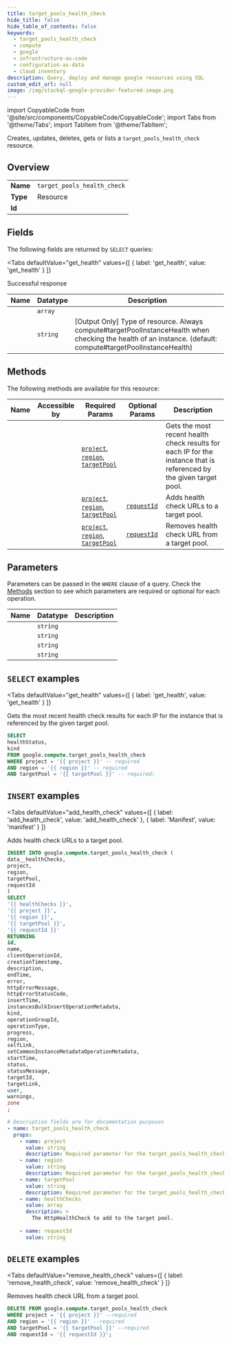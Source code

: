 ```yaml
--- 
title: target_pools_health_check
hide_title: false
hide_table_of_contents: false
keywords:
  - target_pools_health_check
  - compute
  - google
  - infrastructure-as-code
  - configuration-as-data
  - cloud inventory
description: Query, deploy and manage google resources using SQL
custom_edit_url: null
image: /img/stackql-google-provider-featured-image.png
---
```


import CopyableCode from '@site/src/components/CopyableCode/CopyableCode';
import Tabs from '@theme/Tabs';
import TabItem from '@theme/TabItem';

Creates, updates, deletes, gets or lists a <code>target_pools_health_check</code> resource.

## Overview
<table><tbody>
<tr><td><b>Name</b></td><td><code>target_pools_health_check</code></td></tr>
<tr><td><b>Type</b></td><td>Resource</td></tr>
<tr><td><b>Id</b></td><td><CopyableCode code="google.compute.target_pools_health_check" /></td></tr>
</tbody></table>

## Fields

The following fields are returned by `SELECT` queries:

<Tabs
    defaultValue="get_health"
    values={[
        { label: 'get_health', value: 'get_health' }
    ]}
>
<TabItem value="get_health">

Successful response

<table>
<thead>
    <tr>
    <th>Name</th>
    <th>Datatype</th>
    <th>Description</th>
    </tr>
</thead>
<tbody>
<tr>
    <td><CopyableCode code="healthStatus" /></td>
    <td><code>array</code></td>
    <td></td>
</tr>
<tr>
    <td><CopyableCode code="kind" /></td>
    <td><code>string</code></td>
    <td>[Output Only] Type of resource. Always compute#targetPoolInstanceHealth when checking the health of an instance. (default: compute#targetPoolInstanceHealth)</td>
</tr>
</tbody>
</table>
</TabItem>
</Tabs>

## Methods

The following methods are available for this resource:

<table>
<thead>
    <tr>
    <th>Name</th>
    <th>Accessible by</th>
    <th>Required Params</th>
    <th>Optional Params</th>
    <th>Description</th>
    </tr>
</thead>
<tbody>
<tr>
    <td><a href="#get_health"><CopyableCode code="get_health" /></a></td>
    <td><CopyableCode code="select" /></td>
    <td><a href="#parameter-project"><code>project</code></a>, <a href="#parameter-region"><code>region</code></a>, <a href="#parameter-targetPool"><code>targetPool</code></a></td>
    <td></td>
    <td>Gets the most recent health check results for each IP for the instance that is referenced by the given target pool.</td>
</tr>
<tr>
    <td><a href="#add_health_check"><CopyableCode code="add_health_check" /></a></td>
    <td><CopyableCode code="insert" /></td>
    <td><a href="#parameter-project"><code>project</code></a>, <a href="#parameter-region"><code>region</code></a>, <a href="#parameter-targetPool"><code>targetPool</code></a></td>
    <td><a href="#parameter-requestId"><code>requestId</code></a></td>
    <td>Adds health check URLs to a target pool.</td>
</tr>
<tr>
    <td><a href="#remove_health_check"><CopyableCode code="remove_health_check" /></a></td>
    <td><CopyableCode code="delete" /></td>
    <td><a href="#parameter-project"><code>project</code></a>, <a href="#parameter-region"><code>region</code></a>, <a href="#parameter-targetPool"><code>targetPool</code></a></td>
    <td><a href="#parameter-requestId"><code>requestId</code></a></td>
    <td>Removes health check URL from a target pool.</td>
</tr>
</tbody>
</table>

## Parameters

Parameters can be passed in the `WHERE` clause of a query. Check the [Methods](#methods) section to see which parameters are required or optional for each operation.

<table>
<thead>
    <tr>
    <th>Name</th>
    <th>Datatype</th>
    <th>Description</th>
    </tr>
</thead>
<tbody>
<tr id="parameter-project">
    <td><CopyableCode code="project" /></td>
    <td><code>string</code></td>
    <td></td>
</tr>
<tr id="parameter-region">
    <td><CopyableCode code="region" /></td>
    <td><code>string</code></td>
    <td></td>
</tr>
<tr id="parameter-targetPool">
    <td><CopyableCode code="targetPool" /></td>
    <td><code>string</code></td>
    <td></td>
</tr>
<tr id="parameter-requestId">
    <td><CopyableCode code="requestId" /></td>
    <td><code>string</code></td>
    <td></td>
</tr>
</tbody>
</table>

## `SELECT` examples

<Tabs
    defaultValue="get_health"
    values={[
        { label: 'get_health', value: 'get_health' }
    ]}
>
<TabItem value="get_health">

Gets the most recent health check results for each IP for the instance that is referenced by the given target pool.

```sql
SELECT
healthStatus,
kind
FROM google.compute.target_pools_health_check
WHERE project = '{{ project }}' -- required
AND region = '{{ region }}' -- required
AND targetPool = '{{ targetPool }}' -- required;
```
</TabItem>
</Tabs>


## `INSERT` examples

<Tabs
    defaultValue="add_health_check"
    values={[
        { label: 'add_health_check', value: 'add_health_check' },
        { label: 'Manifest', value: 'manifest' }
    ]}
>
<TabItem value="add_health_check">

Adds health check URLs to a target pool.

```sql
INSERT INTO google.compute.target_pools_health_check (
data__healthChecks,
project,
region,
targetPool,
requestId
)
SELECT 
'{{ healthChecks }}',
'{{ project }}',
'{{ region }}',
'{{ targetPool }}',
'{{ requestId }}'
RETURNING
id,
name,
clientOperationId,
creationTimestamp,
description,
endTime,
error,
httpErrorMessage,
httpErrorStatusCode,
insertTime,
instancesBulkInsertOperationMetadata,
kind,
operationGroupId,
operationType,
progress,
region,
selfLink,
setCommonInstanceMetadataOperationMetadata,
startTime,
status,
statusMessage,
targetId,
targetLink,
user,
warnings,
zone
;
```
</TabItem>
<TabItem value="manifest">

```yaml
# Description fields are for documentation purposes
- name: target_pools_health_check
  props:
    - name: project
      value: string
      description: Required parameter for the target_pools_health_check resource.
    - name: region
      value: string
      description: Required parameter for the target_pools_health_check resource.
    - name: targetPool
      value: string
      description: Required parameter for the target_pools_health_check resource.
    - name: healthChecks
      value: array
      description: >
        The HttpHealthCheck to add to the target pool.
        
    - name: requestId
      value: string
```
</TabItem>
</Tabs>


## `DELETE` examples

<Tabs
    defaultValue="remove_health_check"
    values={[
        { label: 'remove_health_check', value: 'remove_health_check' }
    ]}
>
<TabItem value="remove_health_check">

Removes health check URL from a target pool.

```sql
DELETE FROM google.compute.target_pools_health_check
WHERE project = '{{ project }}' --required
AND region = '{{ region }}' --required
AND targetPool = '{{ targetPool }}' --required
AND requestId = '{{ requestId }}';
```
</TabItem>
</Tabs>
